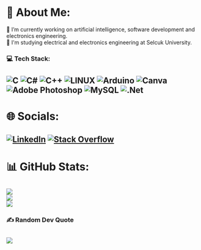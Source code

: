 # 💫 About Me:
🔭 I’m currently working on artificial intelligence, software development and electronics engineering.<br>🌱 I'm studying electrical and electronics engineering at Selcuk University.


### 💻 Tech Stack:
![C](https://img.shields.io/badge/c-%2300599C.svg?style=for-the-badge&logo=c&logoColor=white) ![C#](https://img.shields.io/badge/c%23-%23239120.svg?style=for-the-badge&logo=c-sharp&logoColor=white) ![C++](https://img.shields.io/badge/c++-%2300599C.svg?style=for-the-badge&logo=c%2B%2B&logoColor=white) ![LINUX](https://img.shields.io/badge/Linux-FCC624?style=for-the-badge&logo=linux&logoColor=black) ![Arduino](https://img.shields.io/badge/-Arduino-00979D?style=for-the-badge&logo=Arduino&logoColor=white) ![Canva](https://img.shields.io/badge/Canva-%2300C4CC.svg?style=for-the-badge&logo=Canva&logoColor=white) ![Adobe Photoshop](https://img.shields.io/badge/adobephotoshop-%2331A8FF.svg?style=for-the-badge&logo=adobephotoshop&logoColor=white) ![MySQL](https://img.shields.io/badge/mysql-%2300f.svg?style=for-the-badge&logo=mysql&logoColor=white) ![.Net](https://img.shields.io/badge/.NET-5C2D91?style=for-the-badge&logo=.net&logoColor=white)
-----
# 🌐 Socials:
[![LinkedIn](https://img.shields.io/badge/LinkedIn-%230077B5.svg?logo=linkedin&logoColor=white)](https://linkedin.com/in/https://tr.linkedin.com/in/g%C3%BCnay-melih-arslan-980814206?trk=profile-badge) [![Stack Overflow](https://img.shields.io/badge/-Stackoverflow-FE7A16?logo=stack-overflow&logoColor=white)](https://stackoverflow.com/users/21721318) 
--
# 📊 GitHub Stats:
![](https://github-readme-stats.vercel.app/api?username=gunayMelihArslan&theme=dark&hide_border=false&include_all_commits=true&count_private=true)<br/>
![](https://github-readme-streak-stats.herokuapp.com/?user=gunayMelihArslan&theme=dark&hide_border=false)<br/>
![](https://github-readme-stats.vercel.app/api/top-langs/?username=gunayMelihArslan&theme=dark&hide_border=false&include_all_commits=true&count_private=true&layout=compact)
---
### ✍️ Random Dev Quote
![](https://quotes-github-readme.vercel.app/api?type=vetical&theme=radical)
---
